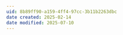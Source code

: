 ```yaml
---
uid: 8b89ff90-a159-4ff4-97cc-3b11b2263dbc
date created: 2025-02-14
date modified: 2025-07-10
---
```

